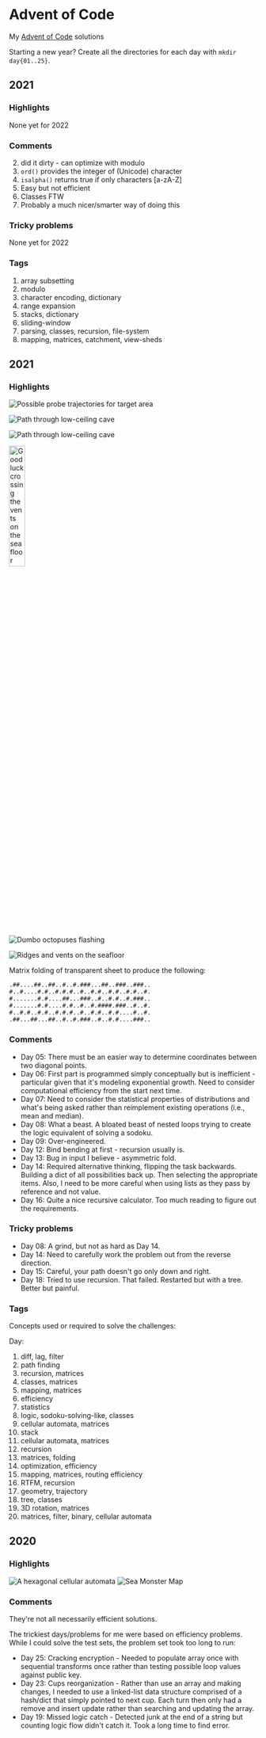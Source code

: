 # Advent of Code
My [Advent of Code](https://adventofcode.com/) solutions

Starting a new year? Create all the directories for each day with `mkdir day{01..25}`.

## 2021
### Highlights
None yet for 2022

### Comments

2. did it dirty - can optimize with modulo
3. `ord()` provides the integer of (Unicode) character 
5. `isalpha()` returns true if only characters [a-zA-Z]
6. Easy but not efficient
7. Classes FTW
8. Probably a much nicer/smarter way of doing this

### Tricky problems
None yet for 2022

### Tags

1. array subsetting
2. modulo
3. character encoding, dictionary
4. range expansion
5. stacks, dictionary
6. sliding-window
7. parsing, classes, recursion, file-system
8. mapping, matrices, catchment, view-sheds

## 2021
### Highlights
![Possible probe trajectories for target area](2021/day17/probe_paths.png "Possible probe trajectories for target area")

![Path through low-ceiling cave](2021/day15/cave_risk_test_input.png "Path through low-ceiling cave")

![Path through low-ceiling cave](2021/day15/cave_risk_input.png "Path through low-ceiling cave")

<img src="2021/day05/seafloor.png" width="25%" height="25%" title="Good luck crossing the vents on the seafloor">

![Dumbo octopuses flashing](2021/day11/octopus.gif "Dumbo octopuses flashing")

![Ridges and vents on the seafloor](2021/day09/ridges_seafloor.png "Ridges and vents on the seafloor")

Matrix folding of transparent sheet to produce the following:
```
.##....##..##..#..#.###...##..###..###..
#..#....#.#..#.#.#..#..#.#..#.#..#.#..#.
#.......#.#....##...###..#..#.#..#.###..
#.......#.#....#.#..#..#.####.###..#..#.
#..#.#..#.#..#.#.#..#..#.#..#.#....#..#.
.##...##...##..#..#.###..#..#.#....###..
```

### Comments

* Day 05: There must be an easier way to determine coordinates between two diagonal points.
* Day 06: First part is programmed simply conceptually but is inefficient - particular given that it's modeling exponential growth. Need to consider computational efficiency from the start next time.
* Day 07: Need to consider the statistical properties of distributions and what's being asked rather than reimplement existing operations (i.e., mean and median).
* Day 08: What a beast. A bloated beast of nested loops trying to create the logic equivalent of solving a sodoku.
* Day 09: Over-engineered.
* Day 12: Bind bending at first - recursion usually is.
* Day 13: Bug in input I believe - asymmetric fold.
* Day 14: Required alternative thinking, flipping the task backwards. Building a dict of all possibilities back up. Then selecting the appropriate items. Also, I need to be more careful when using lists as they pass by reference and not value.
* Day 16: Quite a nice recursive calculator. Too much reading to figure out the requirements.

### Tricky problems

* Day 08: A grind, but not as hard as Day 14. 
* Day 14: Need to carefully work the problem out from the reverse direction.
* Day 15: Careful, your path doesn't go only down and right.
* Day 18: Tried to use recursion. That failed. Restarted but with a tree. Better but painful.

### Tags
Concepts used or required to solve the challenges:

Day:

1. diff, lag, filter
2. path finding
3. recursion, matrices
4. classes, matrices
5. mapping, matrices
6. efficiency
7. statistics
8. logic, sodoku-solving-like, classes
9. cellular automata, matrices
10. stack
11. cellular automata, matrices
12. recursion
13. matrices, folding
14. optimization, efficiency
15. mapping, matrices, routing efficiency
16. RTFM, recursion
17. geometry, trajectory
18. tree, classes
19. 3D rotation, matrices
20. matrices, filter, binary, cellular automata

## 2020
### Highlights
![A hexagonal cellular automata](2020/day24/tiles_anim.gif "A hexagonal cellular automata")
![Sea Monster Map](2020/day20/seamonsters.png "Sea Monster map")

### Comments
They're not all necessarily efficient solutions.

The trickiest days/problems for me were based on efficiency problems. While I could solve the test sets, the problem set took too long to run:

* Day 25: Cracking encryption - Needed to populate array once with sequential transforms once rather than testing possible loop values against public key.
* Day 23: Cups reorganization - Rather than use an array and making changes, I needed to use a linked-list data structure comprised of a hash/dict that simply pointed to next cup. Each turn then only had a remove and insert update rather than searching and updating the array.
* Day 19: Missed logic catch - Detected junk at the end of a string but counting logic flow didn't catch it. Took a long time to find error. 
